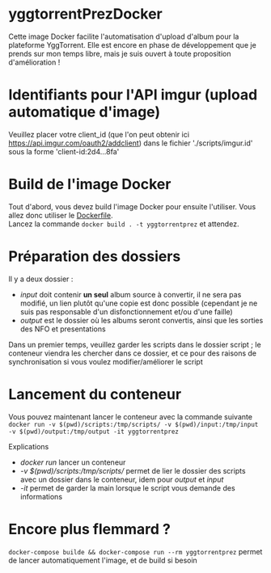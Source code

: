 # yggtorrentPrezDocker

Cette image Docker facilite l'automatisation d'upload d'album pour la plateforme YggTorrent.
Elle est encore en phase de développement que je prends sur mon temps libre, mais je suis ouvert à toute proposition d'amélioration !




# Identifiants pour l'API imgur (upload automatique d'image)

Veuillez placer votre client_id (que l'on peut obtenir ici https://api.imgur.com/oauth2/addclient) dans le fichier './scripts/imgur.id' sous la forme 'client-id:2d4...8fa'

# Build de l'image Docker

Tout d'abord, vous devez build l'image Docker pour ensuite l'utiliser. Vous allez donc utiliser le [Dockerfile](./Dockerfile).  
Lancez la commande `docker build . -t yggtorrentprez` et attendez.

# Préparation des dossiers

Il y a deux dossier :
- *input* doit contenir **un seul** album source à convertir, il ne sera pas modifié, un lien plutôt qu'une copie est donc possible (cependant je ne suis pas responsable d'un disfonctionnement et/ou d'une faille)
- *output* est le dossier où les albums seront convertis, ainsi que les sorties des NFO et presentations

Dans un premier temps, veuillez garder les scripts dans le dossier script ; le conteneur viendra les chercher dans ce dossier, et ce pour des raisons de synchronisation si vous voulez modifier/améliorer le script

# Lancement du conteneur

Vous pouvez maintenant lancer le conteneur avec la commande suivante `docker run -v $(pwd)/scripts:/tmp/scripts/ -v $(pwd)/input:/tmp/input -v $(pwd)/output:/tmp/output -it yggtorrentprez`

Explications
- *docker run* lancer un conteneur
- *-v $(pwd)/scripts:/tmp/scripts/* permet de lier le dossier des scripts avec un dossier dans le conteneur, idem pour *output* et *input*
- *-it* permet de garder la main lorsque le script vous demande des informations

# Encore plus flemmard ?

`docker-compose builde && docker-compose run --rm yggtorrentprez` permet de lancer automatiquement l'image, et de build si besoin
